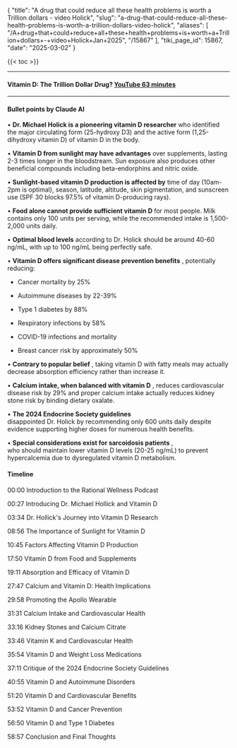 {
  "title": "A drug that could reduce all these health problems is worth a Trillion dollars - video Holick",
  "slug": "a-drug-that-could-reduce-all-these-health-problems-is-worth-a-trillion-dollars-video-holick",
  "aliases": [
    "/A+drug+that+could+reduce+all+these+health+problems+is+worth+a+Trillion+dollars+-+video+Holick+Jan+2025",
    "/15867"
  ],
  "tiki_page_id": 15867,
  "date": "2025-03-02"
}

{{< toc >}}

---

#### Vitamin D: The Trillion Dollar Drug? [YouTube 63 minutes](https://www.youtube.com/watch?v=4ak24NtxhEg)

---

#### Bullet points by Claude AI

•  **Dr. Michael Holick is a pioneering vitamin D researcher**  who identified the major circulating form (25-hydroxy D3) and the active form (1,25-dihydroxy vitamin D) of vitamin D in the body.

•  **Vitamin D from sunlight may have advantages**  over supplements, lasting 2-3 times longer in the bloodstream. Sun exposure also produces other beneficial compounds including beta-endorphins and nitric oxide.

•  **Sunlight-based vitamin D production is affected by**  time of day (10am-2pm is optimal), season, latitude, altitude, skin pigmentation, and sunscreen use (SPF 30 blocks 97.5% of vitamin D-producing rays).

•  **Food alone cannot provide sufficient vitamin D**  for most people. Milk contains only 100 units per serving, while the recommended intake is 1,500-2,000 units daily.

•  **Optimal blood levels**  according to Dr. Holick should be around 40-60 ng/mL, with up to 100 ng/mL being perfectly safe.

•  **Vitamin D offers significant disease prevention benefits** , potentially reducing:

* Cancer mortality by 25%

* Autoimmune diseases by 22-39%

* Type 1 diabetes by 88%

* Respiratory infections by 58%

* COVID-19 infections and mortality

* Breast cancer risk by approximately 50%

•  **Contrary to popular belief** , taking vitamin D with fatty meals may actually decrease absorption efficiency rather than increase it.

•  **Calcium intake, when balanced with vitamin D** , reduces cardiovascular disease risk by 29% and proper calcium intake actually reduces kidney stone risk by binding dietary oxalate.

•  **The 2024 Endocrine Society guidelines**    
disappointed Dr. Holick by recommending only 600 units daily despite evidence supporting higher doses for numerous health benefits.

•  **Special considerations exist for sarcoidosis patients** ,   
who should maintain lower vitamin D levels (20-25 ng/mL) to prevent hypercalcemia due to dysregulated vitamin D metabolism.

#### Timeline

00:00 Introduction to the Rational Wellness Podcast

00:27 Introducing Dr. Michael Hollick and Vitamin D

03:34 Dr. Hollick's Journey into Vitamin D Research

08:56 The Importance of Sunlight for Vitamin D

10:45 Factors Affecting Vitamin D Production

17:50 Vitamin D from Food and Supplements

19:11 Absorption and Efficacy of Vitamin D

27:47 Calcium and Vitamin D: Health Implications

29:58 Promoting the Apollo Wearable

31:31 Calcium Intake and Cardiovascular Health

33:16 Kidney Stones and Calcium Citrate

33:46 Vitamin K and Cardiovascular Health

35:54 Vitamin D and Weight Loss Medications

37:11 Critique of the 2024 Endocrine Society Guidelines

40:55 Vitamin D and Autoimmune Disorders

51:20 Vitamin D and Cardiovascular Benefits

53:52 Vitamin D and Cancer Prevention

56:50 Vitamin D and Type 1 Diabetes

58:57 Conclusion and Final Thoughts
